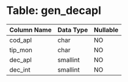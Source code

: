 # Table: gen_decapl

| Column Name | Data Type | Nullable |
|-------------|-----------|----------|
| cod_apl | char | NO |
| tip_mon | char | NO |
| dec_apl | smallint | NO |
| dec_int | smallint | NO |
